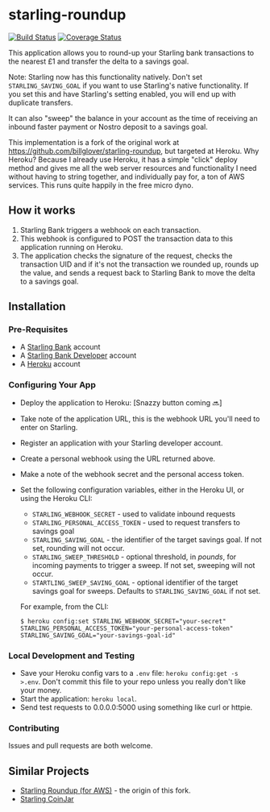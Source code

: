 # starling-roundup

[![Build Status](https://travis-ci.org/lildude/starling-roundup.svg?branch=master)](https://travis-ci.org/lildude/starling-roundup) [![Coverage Status](https://coveralls.io/repos/github/lildude/starling-roundup/badge.svg?branch=master)](https://coveralls.io/github/lildude/starling-roundup?branch=master)

This application allows you to round-up your Starling bank transactions to the nearest £1 and transfer the delta to a savings goal.

Note: Starling now has this functionality natively. Don't set `STARLING_SAVING_GOAL` if you want to use Starling's native functionality. If you set this and have Starling's setting enabled, you will end up with duplicate transfers.

It can also "sweep" the balance in your account as the time of receiving an inbound faster payment or Nostro deposit to a savings goal.

This implementation is a fork of the original work at https://github.com/billglover/starling-roundup, but targeted at Heroku. Why Heroku? Because I already use Heroku, it has a simple "click" deploy method and gives me all the web server resources and functionality I need without having to string together, and individually pay for, a ton of AWS services. This runs quite happily in the free micro dyno.

## How it works

1. Starling Bank triggers a webhook on each transaction.
2. This webhook is configured to POST the transaction data to this application running on Heroku.
3. The application checks the signature of the request, checks the transaction UID and if it's not the transaction we rounded up, rounds up the value, and sends a request back to Starling Bank to move the delta to a savings goal.

## Installation

### Pre-Requisites

- A [Starling Bank](https://starlingbank.com) account
- A [Starling Bank Developer](https://developer.starlingbank.com) account
- A [Heroku](https://heroku.com) account

### Configuring Your App

- Deploy the application to Heroku: [Snazzy button coming :soon:]
- Take note of the application URL, this is the webhook URL you'll need to enter on Starling.
- Register an application with your Starling developer account.
- Create a personal webhook using the URL returned above.
- Make a note of the webhook secret and the personal access token.
- Set the following configuration variables, either in the Heroku UI, or using the Heroku CLI:
  - `STARLING_WEBHOOK_SECRET` - used to validate inbound requests
  - `STARLING_PERSONAL_ACCESS_TOKEN` - used to request transfers to savings goal
  - `STARLING_SAVING_GOAL` -  the identifier of the target savings goal. If not set, rounding will not occur.
  - `STARLING_SWEEP_THRESHOLD` - optional threshold, in _pounds_, for incoming payments to trigger a sweep. If not set, sweeping will not occur.
  - `STARTLING_SWEEP_SAVING_GOAL` - optional identifier of the target savings goal for sweeps. Defaults to `STARLING_SAVING_GOAL` if not set.

  For example, from the CLI:
  ```
  $ heroku config:set STARLING_WEBHOOK_SECRET="your-secret" STARLING_PERSONAL_ACCESS_TOKEN="your-personal-access-token" STARLING_SAVING_GOAL="your-savings-goal-id"
  ```

### Local Development and Testing

- Save your Heroku config vars to a `.env` file: `heroku config:get -s  >.env`. Don't commit this file to your repo unless you really don't like your money.
- Start the application: `heroku local`.
- Send test requests to 0.0.0.0:5000 using something like curl or httpie.

### Contributing

Issues and pull requests are both welcome.

## Similar Projects

- [Starling Roundup (for AWS)](https://github.com/billglover/starling-roundup) - the origin of this fork.
- [Starling CoinJar](https://github.com/cooperaj/starling-coinjar)
